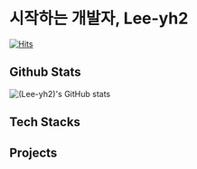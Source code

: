 # 시작하는 개발자, Lee-yh2

[![Hits](https://hits.seeyoufarm.com/api/count/incr/badge.svg?url=https%3A%2F%2Fgithub.com%2FLee-yh2&count_bg=%2379C83D&title_bg=%23555555&icon=&icon_color=%23E7E7E7&title=hits&edge_flat=false)](https://hits.seeyoufarm.com)

## Github Stats
![(Lee-yh2)'s GitHub stats](https://github-readme-stats.vercel.app/api?username=Lee-yh2)

## Tech Stacks


## Projects
